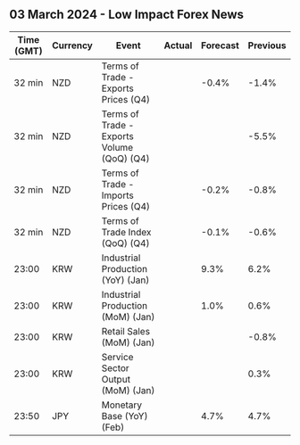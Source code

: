 ## 03 March 2024 - Low Impact Forex News

| Time (GMT) | Currency | Event | Actual | Forecast | Previous |
|------|----------|-------|--------|----------|----------|
| 32 min | NZD | Terms of Trade - Exports Prices (Q4) |  | -0.4% | -1.4% |
| 32 min | NZD | Terms of Trade - Exports Volume (QoQ) (Q4) |  |  | -5.5% |
| 32 min | NZD | Terms of Trade - Imports Prices (Q4) |  | -0.2% | -0.8% |
| 32 min | NZD | Terms of Trade Index (QoQ) (Q4) |  | -0.1% | -0.6% |
| 23:00 | KRW | Industrial Production (YoY) (Jan) |  | 9.3% | 6.2% |
| 23:00 | KRW | Industrial Production (MoM) (Jan) |  | 1.0% | 0.6% |
| 23:00 | KRW | Retail Sales (MoM) (Jan) |  |  | -0.8% |
| 23:00 | KRW | Service Sector Output (MoM) (Jan) |  |  | 0.3% |
| 23:50 | JPY | Monetary Base (YoY) (Feb) |  | 4.7% | 4.7% |
